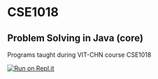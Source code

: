 # CSE1018
## Problem Solving in Java (core) 
Programs taught during VIT-CHN course CSE1018

[![Run on Repl.it](https://replit.com/badge/github/YasirAhmadX/CSE1018)](https://replit.com/new/github/YasirAhmadX/CSE1018)
